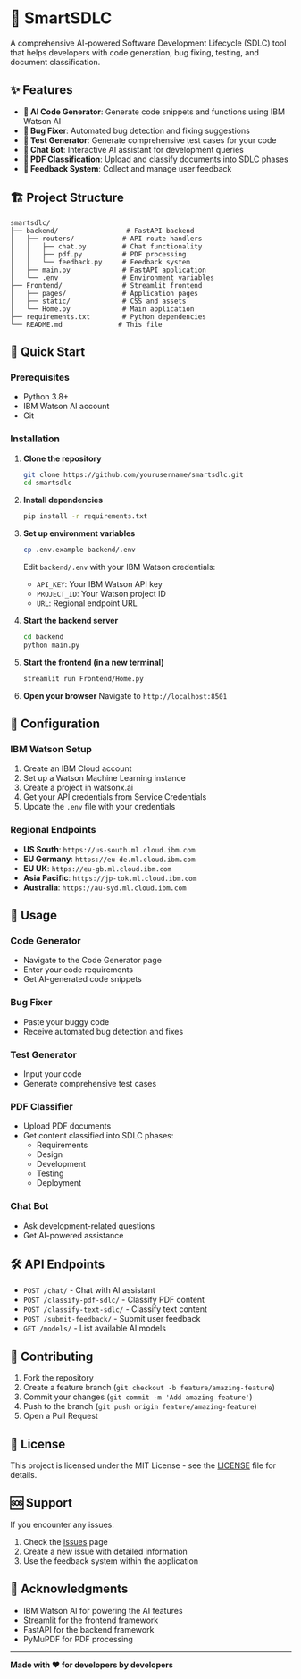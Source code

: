 # 🚀 SmartSDLC

A comprehensive AI-powered Software Development Lifecycle (SDLC) tool that helps developers with code generation, bug fixing, testing, and document classification.

## ✨ Features

- **🤖 AI Code Generator**: Generate code snippets and functions using IBM Watson AI
- **🐛 Bug Fixer**: Automated bug detection and fixing suggestions
- **🧪 Test Generator**: Generate comprehensive test cases for your code
- **💬 Chat Bot**: Interactive AI assistant for development queries
- **📄 PDF Classification**: Upload and classify documents into SDLC phases
- **📝 Feedback System**: Collect and manage user feedback

## 🏗️ Project Structure

```
smartsdlc/
├── backend/                 # FastAPI backend
│   ├── routers/            # API route handlers
│   │   ├── chat.py         # Chat functionality
│   │   ├── pdf.py          # PDF processing
│   │   └── feedback.py     # Feedback system
│   ├── main.py             # FastAPI application
│   └── .env                # Environment variables
├── Frontend/               # Streamlit frontend
│   ├── pages/              # Application pages
│   ├── static/             # CSS and assets
│   └── Home.py             # Main application
├── requirements.txt        # Python dependencies
└── README.md              # This file
```

## 🚀 Quick Start

### Prerequisites

- Python 3.8+
- IBM Watson AI account
- Git

### Installation

1. **Clone the repository**
   ```bash
   git clone https://github.com/yourusername/smartsdlc.git
   cd smartsdlc
   ```

2. **Install dependencies**
   ```bash
   pip install -r requirements.txt
   ```

3. **Set up environment variables**
   ```bash
   cp .env.example backend/.env
   ```
   Edit `backend/.env` with your IBM Watson credentials:
   - `API_KEY`: Your IBM Watson API key
   - `PROJECT_ID`: Your Watson project ID
   - `URL`: Regional endpoint URL

4. **Start the backend server**
   ```bash
   cd backend
   python main.py
   ```

5. **Start the frontend (in a new terminal)**
   ```bash
   streamlit run Frontend/Home.py
   ```

6. **Open your browser**
   Navigate to `http://localhost:8501`

## 🔧 Configuration

### IBM Watson Setup

1. Create an IBM Cloud account
2. Set up a Watson Machine Learning instance
3. Create a project in watsonx.ai
4. Get your API credentials from Service Credentials
5. Update the `.env` file with your credentials

### Regional Endpoints

- **US South**: `https://us-south.ml.cloud.ibm.com`
- **EU Germany**: `https://eu-de.ml.cloud.ibm.com`
- **EU UK**: `https://eu-gb.ml.cloud.ibm.com`
- **Asia Pacific**: `https://jp-tok.ml.cloud.ibm.com`
- **Australia**: `https://au-syd.ml.cloud.ibm.com`

## 📖 Usage

### Code Generator
- Navigate to the Code Generator page
- Enter your code requirements
- Get AI-generated code snippets

### Bug Fixer
- Paste your buggy code
- Receive automated bug detection and fixes

### Test Generator
- Input your code
- Generate comprehensive test cases

### PDF Classifier
- Upload PDF documents
- Get content classified into SDLC phases:
  - Requirements
  - Design
  - Development
  - Testing
  - Deployment

### Chat Bot
- Ask development-related questions
- Get AI-powered assistance

## 🛠️ API Endpoints

- `POST /chat/` - Chat with AI assistant
- `POST /classify-pdf-sdlc/` - Classify PDF content
- `POST /classify-text-sdlc/` - Classify text content
- `POST /submit-feedback/` - Submit user feedback
- `GET /models/` - List available AI models

## 🤝 Contributing

1. Fork the repository
2. Create a feature branch (`git checkout -b feature/amazing-feature`)
3. Commit your changes (`git commit -m 'Add amazing feature'`)
4. Push to the branch (`git push origin feature/amazing-feature`)
5. Open a Pull Request

## 📝 License

This project is licensed under the MIT License - see the [LICENSE](LICENSE) file for details.

## 🆘 Support

If you encounter any issues:

1. Check the [Issues](https://github.com/yourusername/smartsdlc/issues) page
2. Create a new issue with detailed information
3. Use the feedback system within the application

## 🙏 Acknowledgments

- IBM Watson AI for powering the AI features
- Streamlit for the frontend framework
- FastAPI for the backend framework
- PyMuPDF for PDF processing

---

**Made with ❤️ for developers by developers**